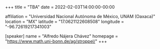 +++
title = "TBA"
date = 2022-02-03T14:00:00-00:00

affiliation = "Universidad Nacional Autónoma de México, UNAM (Oaxaca)"
location = "MX"
latitude = "17.0621122608508"
longitude = "-96.72619217341003"

[speaker]
  name = "Alfredo Nájera Chávez"
  homepage = "https://www.math.uni-bonn.de/ag/stroppel/"
+++
